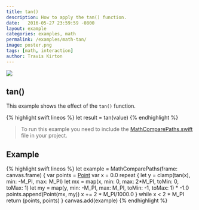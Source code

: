 ```yaml
---
title: tan()
description: How to apply the tan() function.
date:   2016-05-27 23:59:59 -0800
layout: example
categories: examples, math
permalink: /examples/math-tan/
image: poster.png
tags: [math, interaction]
author: Travis Kirton
---
```

![](tan.png)

## tan()
This example shows the effect of the `tan()` function.

{% highlight swift lineos %}
let result = tan(value)
{% endhighlight %}

> To run this example you need to include the [MathComparePaths.swift](https://gist.github.com/C4Framework/0705e9ad451fa2b655075ad72432ca46) file in your project.

## Example
{% highlight swift lineos %}
let example = MathComparePaths(frame: canvas.frame) {
    var points = [Point]()
    var x = 0.0
    repeat {
        let y = clamp(tan(x), min: -M_PI, max: M_PI)
        let mx = map(x, min: 0, max: 2*M_PI, toMin: 0, toMax: 1)
        let my = map(y, min: -M_PI, max: M_PI, toMin: -1, toMax: 1) * -1.0
        points.append(Point(mx, my))
        x += 2 * M_PI/1000.0
    } while x < 2 * M_PI
    return (points, points)
}
canvas.add(example)
{% endhighlight %}
